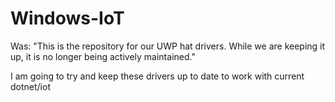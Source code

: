 # Windows-IoT

Was: "This is the repository for our UWP hat drivers. While we are keeping it up, it is no longer being actively maintained."

I am going to try and keep these drivers up to date to work with current dotnet/iot
